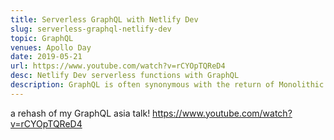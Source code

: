 ```yaml
---
title: Serverless GraphQL with Netlify Dev
slug: serverless-graphql-netlify-dev
topic: GraphQL
venues: Apollo Day
date: 2019-05-21
url: https://www.youtube.com/watch?v=rCYOpTQReD4
desc: Netlify Dev serverless functions with GraphQL
description: GraphQL is often synonymous with the return of Monolithic architecture. Does this mean the benefits of Serverless are irrelevant? In this talk we explore how Serverless and GraphQL work together, explore ways to stitch individual function schemas, and get hard numbers to fight performance concerns.
---
```


a rehash of my GraphQL asia talk! https://www.youtube.com/watch?v=rCYOpTQReD4

